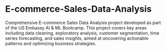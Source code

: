# E-commerce-Sales-Data-Analysis
Comprehensive E-commerce Sales Data Analysis project developed as part of the US Embassy AI &amp; ML Bootcamp. This project covers key areas including data cleaning, exploratory analysis, customer segmentation, time series forecasting, and sales insights, aimed at uncovering actionable patterns and optimizing business strategies.
